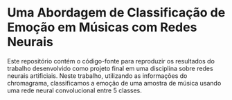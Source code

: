 # Uma Abordagem de Classificação de Emoção em Músicas com Redes Neurais

Este repositório contém o código-fonte para reproduzir os resultados do trabalho desenvolvido como projeto final em uma disciplina sobre redes neurais artificiais. Neste trabalho, utilizando as informações do chromagrama, classificamos a emoção de uma amostra de música usando uma rede neural convolucional entre 5 classes.

